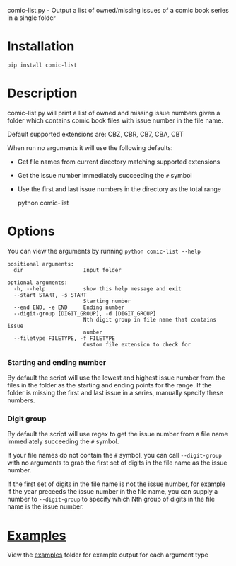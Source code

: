 comic-list.py - Output a list of owned/missing issues of a comic book series in a single folder

# Installation
    pip install comic-list

# Description
comic-list.py will print a list of owned and missing issue numbers given a folder which contains comic book files with issue number in the file name.

Default supported extensions are: CBZ, CBR, CB7, CBA, CBT

When run no arguments it will use the following defaults:
- Get file names from current directory matching supported extensions
- Get the issue number immediately succeeding the `#` symbol
- Use the first and last issue numbers in the directory as the total range


     python comic-list

# Options     

You can view the arguments by running `python comic-list --help`

```
positional arguments:
  dir                   Input folder

optional arguments:
  -h, --help            show this help message and exit
  --start START, -s START
                        Starting number
  --end END, -e END     Ending number
  --digit-group [DIGIT_GROUP], -d [DIGIT_GROUP]
                        Nth digit group in file name that contains issue
                        number
  --filetype FILETYPE, -f FILETYPE
                        Custom file extension to check for
```

### Starting and ending number

By default the script will use the lowest and highest issue number from the files in the folder as the starting and ending points for the range. If the folder is missing the first and last issue in a series, manually specify these numbers.

### Digit group

By default the script will use regex to get the issue number from a file name immediately succeeding the `#` symbol.

If your file names do not contain the `#` symbol, you can call `--digit-group` with no arguments to grab the first set of digits in the file name as the issue number.

If the first set of digits in the file name is not the issue number, for example if the year preceeds the issue number in the file name, you can supply a number to `--digit-group` to specify which Nth group of digits in the file name is the issue number.

# [Examples](https://github.com/nateify/comic-list/tree/master/examples)
View the [examples](https://github.com/nateify/comic-list/tree/master/examples) folder for example output for each argument type